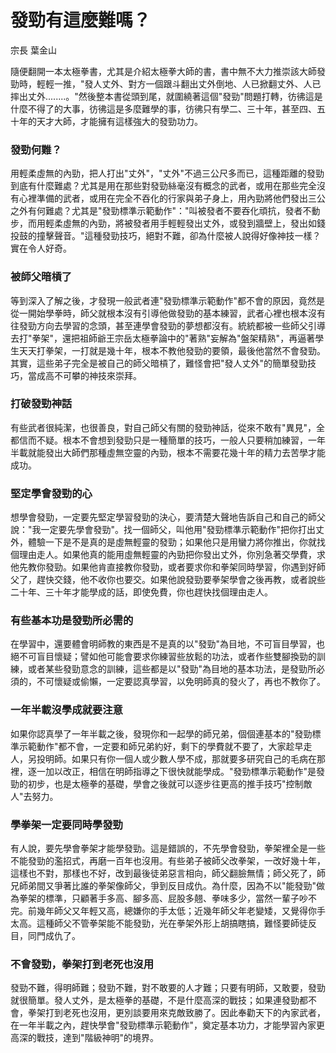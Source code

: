 # 發勁有這麼難嗎？

宗長
葉金山

隨便翻開一本太極拳書，尤其是介紹太極拳大師的書，書中無不大力推崇該大師發勁時，輕輕一推，"發人丈外、對方一個跟斗翻出丈外倒地、人已掀翻丈外、人已摔出丈外........。"然後整本書從頭到尾，就圍繞著這個"發勁"問題打轉，彷彿這是什麼不得了的大事，彷彿這是多麼難學的事，彷彿只有學二、三十年，甚至四、五十年的天才大師，才能擁有這樣強大的發勁功力。



### 發勁何難？

用輕柔虛無的內勁，把人打出"丈外"，"丈外"不過三公尺多而已，這種距離的發勁到底有什麼難處？尤其是用在那些對發勁絲毫沒有概念的武者，或用在那些完全沒有心裡準備的武者，或用在完全不吞化的行家與弟子身上，用內勁將他們發出三公之外有何難處？尤其是"發勁標準示範動作"："叫被發者不要吞化頑抗，發者不動步，而用輕柔虛無的內勁，將被發者用手輕輕發出丈外，或發到牆壁上，發出如錢投鼓的撞擊聲音。"這種發勁技巧，絕對不難，卻為什麼被人說得好像神技一樣？實在令人好奇。

### 被師父暗槓了
等到深入了解之後，才發現一般武者連"發勁標準示範動作"都不會的原因，竟然是從一開始學拳時，師父就根本沒有引導他做發勁的基本練習，武者心裡也根本沒有往發勁方向去學習的念頭，甚至連學會發勁的夢想都沒有。統統都被一些師父引導去打"拳架"，還把祖師爺王宗岳太極拳論中的"著熟"妄解為"盤架精熟"，再逼著學生天天打拳架，一打就是幾十年，根本不教他發勁的要領，最後他當然不會發勁。其實，這些弟子完全是被自己的師父暗槓了，難怪會把"發人丈外"的簡單發勁技巧，當成高不可攀的神技來崇拜。

### 打破發勁神話
有些武者很純潔，也很善良，對自己師父有關的發勁神話，從來不敢有"異見"，全都信而不疑。根本不會想到發勁只是一種簡單的技巧，一般人只要稍加練習，一年半載就能發出大師們那種虛無空靈的內勁，根本不需要花幾十年的精力去苦學才能成功。

### 堅定學會發勁的心
想學會發勁，一定要先堅定學習發勁的決心，要清楚大聲地告訴自己和自己的師父說："我一定要先學會發勁"。找一個師父，叫他用"發勁標準示範動作"把你打出丈外，體驗一下是不是真的是虛無輕靈的發勁；如果他只是用蠻力將你推出，你就找個理由走人。如果他真的能用虛無輕靈的內勁把你發出丈外，你別急著交學費，求他先教你發勁。如果他肯直接教你發勁，或者要求你和拳架同時學習，你遇到好師父了，趕快交錢，他不收你也要交。如果他說發勁要拳架學會之後再教，或者說些二十年、三十年才能學成的話，即使免費，你也趕快找個理由走人。

### 有些基本功是發勁所必需的
在學習中，還要體會明師教的東西是不是真的以"發勁"為目地，不可盲目學習，也絕不可盲目懷疑；譬如他可能會要求你練習些放鬆的功法，或者作些雙腳換勁的訓練，或者某些發勁意念的訓練，這些都是以"發勁"為目地的基本功法，是發勁所必須的，不可懷疑或偷懶，一定要認真學習，以免明師真的發火了，再也不教你了。

### 一年半載沒學成就要注意
如果你認真學了一年半載之後，發現你和一起學的師兄弟，個個連基本的"發勁標準示範動作"都不會，一定要和師兄弟約好，剩下的學費就不要了，大家趁早走人，另投明師。如果只有你一個人或少數人學不成，那就要多研究自己的毛病在那裡，逐一加以改正，相信在明師指導之下很快就能學成。"發勁標準示範動作"是發勁的初步，也是太極拳的基礎，學會之後就可以逐步往更高的推手技巧"控制敵人"去努力。

### 學拳架一定要同時學發勁
有人說，要先學會拳架才能學發勁。這是錯誤的，不先學會發勁，拳架裡全是一些不能發勁的濫招式，再磨一百年也沒用。有些弟子被師父改拳架，一改好幾十年，這樣也不對，那樣也不好，改到最後徒弟惡言相向，師父翻臉無情；師父死了，師兄師弟間又爭著比誰的拳架像師父，爭到反目成仇。為什麼，因為不以"能發勁"做為拳架的標準，只顧著手多高、腳多高、屁股多翹、拳味多少，當然一輩子吵不完。前幾年師父又年輕又高，總嫌你的手太低；近幾年師父年老變矮，又覺得你手太高。這種師父不管拳架能不能發勁，光在拳架外形上胡搞瞎搞，難怪要師徒反目，同門成仇了。

### 不會發勁，拳架打到老死也沒用
發勁不難，得明師難；發勁不難，對不敢要的人才難；只要有明師，又敢要，發勁就很簡單。發人丈外，是太極拳的基礎，不是什麼高深的戰技；如果連發勁都不會，拳架打到老死也沒用，更別談要用來克敵致勝了。因此奉勸天下的內家武者，在一年半載之內，趕快學會"發勁標準示範動作"，奠定基本功力，才能學習內家更高深的戰技，達到"階級神明"的境界。